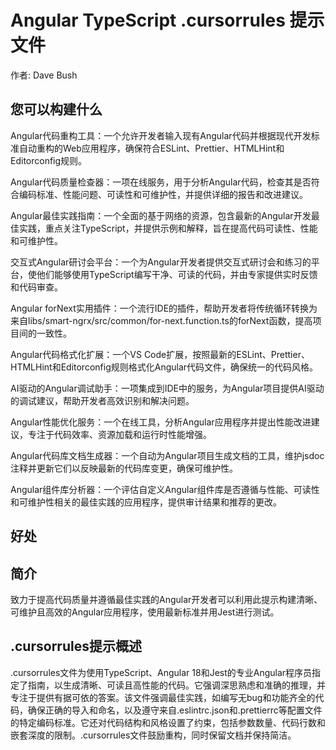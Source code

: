 # Angular TypeScript .cursorrules 提示文件

作者: Dave Bush

## 您可以构建什么
Angular代码重构工具：一个允许开发者输入现有Angular代码并根据现代开发标准自动重构的Web应用程序，确保符合ESLint、Prettier、HTMLHint和Editorconfig规则。

Angular代码质量检查器：一项在线服务，用于分析Angular代码，检查其是否符合编码标准、性能问题、可读性和可维护性，并提供详细的报告和改进建议。

Angular最佳实践指南：一个全面的基于网络的资源，包含最新的Angular开发最佳实践，重点关注TypeScript，并提供示例和解释，旨在提高代码可读性、性能和可维护性。

交互式Angular研讨会平台：一个为Angular开发者提供交互式研讨会和练习的平台，使他们能够使用TypeScript编写干净、可读的代码，并由专家提供实时反馈和代码审查。

Angular forNext实用插件：一个流行IDE的插件，帮助开发者将传统循环转换为来自libs/smart-ngrx/src/common/for-next.function.ts的forNext函数，提高项目间的一致性。

Angular代码格式化扩展：一个VS Code扩展，按照最新的ESLint、Prettier、HTMLHint和Editorconfig规则格式化Angular代码文件，确保统一的代码风格。

AI驱动的Angular调试助手：一项集成到IDE中的服务，为Angular项目提供AI驱动的调试建议，帮助开发者高效识别和解决问题。

Angular性能优化服务：一个在线工具，分析Angular应用程序并提出性能改进建议，专注于代码效率、资源加载和运行时性能增强。

Angular代码库文档生成器：一个自动为Angular项目生成文档的工具，维护jsdoc注释并更新它们以反映最新的代码库变更，确保可维护性。

Angular组件库分析器：一个评估自定义Angular组件库是否遵循与性能、可读性和可维护性相关的最佳实践的应用程序，提供审计结果和推荐的更改。

## 好处


## 简介
致力于提高代码质量并遵循最佳实践的Angular开发者可以利用此提示构建清晰、可维护且高效的Angular应用程序，使用最新标准并用Jest进行测试。

## .cursorrules提示概述
.cursorrules文件为使用TypeScript、Angular 18和Jest的专业Angular程序员指定了指南，以生成清晰、可读且高性能的代码。它强调深思熟虑和准确的推理，并专注于提供有据可依的答案。该文件强调最佳实践，如编写无bug和功能齐全的代码，确保正确的导入和命名，以及遵守来自.eslintrc.json和.prettierrc等配置文件的特定编码标准。它还对代码结构和风格设置了约束，包括参数数量、代码行数和嵌套深度的限制。.cursorrules文件鼓励重构，同时保留文档并保持简洁。